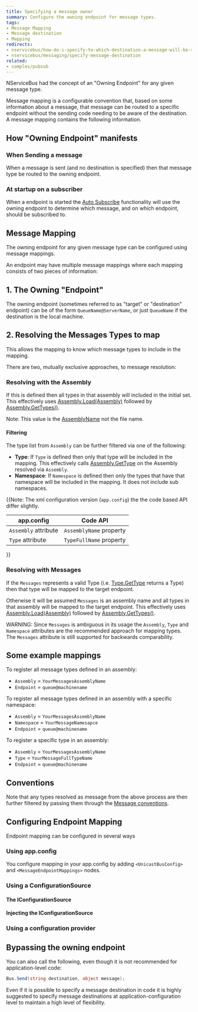 ```yaml
---
title: Specifying a message owner
summary: Configure the owning endpoint for message types.
tags:
- Message Mapping
- Message destination
- Mapping
redirects:
- nservicebus/how-do-i-specify-to-which-destination-a-message-will-be-sent
- nservicebus/messaging/specify-message-destination
related:
- samples/pubsub
---
```


NServiceBus had the concept of an "Owning Endpoint" for any given message type.

Message mapping is a configurable convention that, based on some information about a message, that message can be routed to a specific endpoint without the sending code needing to be aware of the destination. A message mapping contains the following information.


## How "Owning Endpoint" manifests


### When Sending a message

When a message is sent (and no destination is specified) then that message type be routed to the owning endpoint.


### At startup on a subscriber

When a endpoint is started the [Auto Subscribe](/nservicebus/messaging/message-owner.md) functionality will use the owning endpoint to determine which message, and on which endpoint, should be subscribed to.


## Message Mapping

The owning endpoint for any given message type can be configured using message mappings.

An endpoint may have multiple message mappings where each mapping consists of two pieces of information: 


## 1. The Owning "Endpoint"

The owning endpoint (sometimes referred to as "target" or "destination" endpoint) can be of the form `QueueName@ServerName`, or just `QueueName` if the destination is the local machine.


## 2. Resolving the Messages Types to map 

This allows the mapping to know which message types to include in the mapping.

There are two, mutually exclusive approaches, to message resolution:


### Resolving with the Assembly

If this is defined then all types in that assembly will included in the initial set. This effectively uses [Assembly.Load(Assembly)](https://msdn.microsoft.com/en-us/library/ky3942xh.aspx) followed by [Assembly.GetTypes()](https://msdn.microsoft.com/en-us/library/system.reflection.assembly.gettypes.aspx).

Note: This value is the [AssemblyName](https://msdn.microsoft.com/en-us/library/k8xx4k69.aspx) not the file name.


#### Filtering

The type list from `Assembly` can be further filtered via one of the following:

 * **Type**: If `Type` is defined then only that type will be included in the mapping. This effectively calls [Assembly.GetType](https://msdn.microsoft.com/en-us/library/y0cd10tb.aspx) on the Assembly resolved via `Assembly`. 
 * **Namespace**: If `Namespace` is defined then only the types that have that namespace will be included in the mapping. It does not include sub namespaces.

{{Note: The xml configuration version (`app.config`) the the code based API differ slightly.

|app.config|Code API|
|-|-|
|`Assembly` attribute|`AssemblyName` property|
|`Type` attribute|`TypeFullName` property| 
}}

### Resolving with Messages

If the `Messages` represents a valid Type (i.e. [Type.GetType](https://msdn.microsoft.com/en-us/library/w3f99sx1.aspx) returns a Type) then that type will be mapped to the target endpoint.

Otherwise it will be assumed `Messages` is an assembly name and all types in that assembly will be mapped to the target endpoint.  This effectively uses [Assembly.Load(Assembly)](https://msdn.microsoft.com/en-us/library/ky3942xh.aspx) followed by [Assembly.GetTypes()](https://msdn.microsoft.com/en-us/library/system.reflection.assembly.gettypes.aspx).

WARNING: Since `Messages` is ambiguous in its usage the `Assembly`, `Type` and `Namespace` attributes are the recommended approach for mapping types. The `Messages` attribute is still supported for backwards comparability. 


## Some example mappings 

To register all message types defined in an assembly:

 * `Assembly` = `YourMessagesAssemblyName` 
 * `Endpoint` = `queue@machinename`

To register all message types defined in an assembly with a specific namespace: 

 * `Assembly` = `YourMessagesAssemblyName` 
 * `Namespace` = `YourMessageNamesapce`
 * `Endpoint` = `queue@machinename`
  
To register a specific type in an assembly:

 * `Assembly` = `YourMessagesAssemblyName` 
 * `Type` = `YourMessageFullTypeName`
 * `Endpoint` = `queue@machinename`


## Conventions

Note that any types resolved as message from the above process are then further filtered by passing them through the [Message conventions](/nservicebus/messaging/messages-events-commands.md#defining-messages-conventions).


## Configuring Endpoint Mapping

Endpoint mapping can be configured in several ways


### Using app.config

You configure mapping in your app.config by adding `<UnicastBusConfig>` and `<MessageEndpointMappings>` nodes.

<!-- import endpoint-mapping-appconfig -->


### Using a ConfigurationSource


#### The IConfigurationSource

<!-- import endpoint-mapping-configurationsource -->


#### Injecting the IConfigurationSource

<!-- import inject-endpoint-mapping-configuration-source -->


### Using a configuration provider

<!-- import endpoint-mapping-configurationprovider -->


## Bypassing the owning endpoint

You can also call the following, even though it is not recommended for application-level code:

```C#
Bus.Send(string destination, object message);
```

Even if it is possible to specify a message destination in code it is highly suggested to specify message destinations at application-configuration level to maintain a high level of flexibility.